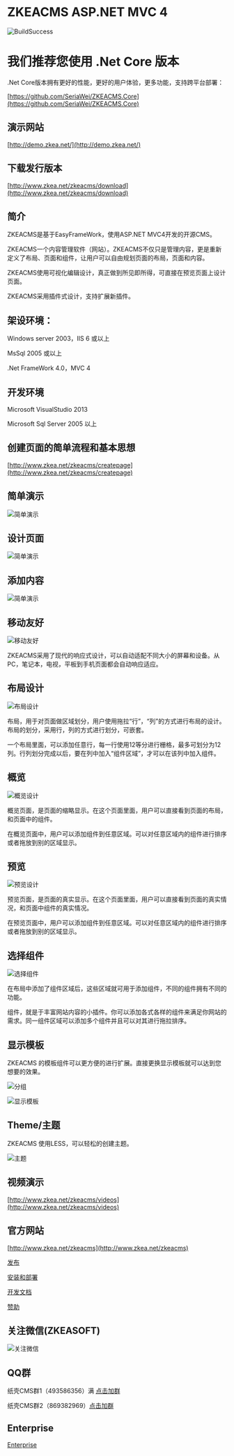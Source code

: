 ﻿# ZKEACMS ASP.NET MVC 4
![BuildSuccess](http://cdn.zkeasoft.com/images/buildsuccess.svg) 

# 我们推荐您使用 .Net Core 版本
.Net Core版本拥有更好的性能，更好的用户体验，更多功能，支持跨平台部署：

[https://github.com/SeriaWei/ZKEACMS.Core](https://github.com/SeriaWei/ZKEACMS.Core)

## 演示网站
[http://demo.zkea.net/](http://demo.zkea.net/)

## 下载发行版本
[http://www.zkea.net/zkeacms/download](http://www.zkea.net/zkeacms/download)

## 简介
ZKEACMS是基于EasyFrameWork，使用ASP.NET MVC4开发的开源CMS。

ZKEACMS一个内容管理软件（网站）。ZKEACMS不仅只是管理内容，更是重新定义了布局、页面和组件，让用户可以自由规划页面的布局，页面和内容。

ZKEACMS使用可视化编辑设计，真正做到所见即所得，可直接在预览页面上设计页面。

ZKEACMS采用插件式设计，支持扩展新插件。

## 架设环境：

Windows server 2003，IIS 6 或以上

MsSql 2005 或以上

.Net FrameWork 4.0，MVC 4

## 开发环境

Microsoft VisualStudio 2013

Microsoft Sql Server 2005 以上
## 创建页面的简单流程和基本思想
[http://www.zkea.net/zkeacms/createpage](http://www.zkea.net/zkeacms/createpage)

## 简单演示
![简单演示](https://cloud.githubusercontent.com/assets/6006218/23800754/8513aafe-05e8-11e7-8578-dbf93eb94b91.jpg)

## 设计页面  
![简单演示](http://ww4.sinaimg.cn/mw690/005zTNGqgw1f5e6o2kejlg30dw08an3g.gif)

## 添加内容
![简单演示](http://ww3.sinaimg.cn/mw690/005zTNGqgw1f4wcc6gjqqg30dw08g4jr.gif)

## 移动友好
![移动友好](http://ww2.sinaimg.cn/large/005zTNGqgw1f7l2aq95fvj30ae0fswf2.jpg)

ZKEACMS采用了现代的响应式设计，可以自动适配不同大小的屏幕和设备。从PC，笔记本，电视，平板到手机页面都会自动响应适应。

## 布局设计
![布局设计](https://cloud.githubusercontent.com/assets/6006218/23800807/b4298c0a-05e8-11e7-834f-fef335e64a94.jpg)

布局，用于对页面做区域划分，用户使用拖拉“行”，“列”的方式进行布局的设计。布局的划分，采用行，列的方式进行划分，可嵌套。

一个布局里面，可以添加任意行，每一行使用12等分进行栅格，最多可划分为12列。行列划分完成以后，要在列中加入“组件区域”，才可以在该列中加入组件。

## 概览
![概览设计](https://cloud.githubusercontent.com/assets/6006218/23800896/0dccf814-05e9-11e7-8fe5-f55f46063f17.jpg)

概览页面，是页面的缩略显示。在这个页面里面，用户可以直接看到页面的布局，和页面中的组件。

在概览页面中，用户可以添加组件到任意区域。可以对任意区域内的组件进行排序或者拖放到别的区域显示。

## 预览
![预览设计](https://cloud.githubusercontent.com/assets/6006218/23800942/33b46774-05e9-11e7-8a10-5da57484b138.jpg)

预览页面，是页面的真实显示。在这个页面里面，用户可以直接看到页面的真实情况，和页面中组件的真实情况。

在预览页面中，用户可以添加组件到任意区域。可以对任意区域内的组件进行排序或者拖放到别的区域显示。

## 选择组件
![选择组件](https://cloud.githubusercontent.com/assets/6006218/23800984/5c243978-05e9-11e7-8804-6a82e92b519b.png)

在布局中添加了组件区域后，这些区域就可用于添加组件，不同的组件拥有不同的功能。

组件，就是于丰富网站内容的小插件。你可以添加各式各样的组件来满足你网站的需求。同一组件区域可以添加多个组件并且可以对其进行拖拉排序。
## 显示模板
ZKEACMS 的模板组件可以更方便的进行扩展。直接更换显示模板就可以达到您想要的效果。

![分组](https://cloud.githubusercontent.com/assets/6006218/23801059/9aae6bdc-05e9-11e7-8540-89c5b58dbc99.jpg)

![显示模板](https://cloud.githubusercontent.com/assets/6006218/23801091/cd3c03d4-05e9-11e7-8196-5ef107fc4442.jpg)

## Theme/主题
ZKEACMS 使用LESS，可以轻松的创建主题。

![主题](https://cloud.githubusercontent.com/assets/6006218/23801129/f5be52ee-05e9-11e7-8a7e-6465a4cb3c9f.jpg)

## 视频演示
[http://www.zkea.net/zkeacms/videos](http://www.zkea.net/zkeacms/videos)

## 官方网站
[http://www.zkea.net/zkeacms](http://www.zkea.net/zkeacms)

[发布](http://www.zkea.net/zkeacms/document/publish)

[安装和部署](http://www.zkea.net/zkeacms/document/deploy)

[开发文档](http://www.zkea.net/zkeacms/document)


[赞助](http://www.zkea.net/zkeacms/donate)

## 关注微信(ZKEASOFT)
![关注微信](https://user-images.githubusercontent.com/6006218/38488843-418eed0a-3c17-11e8-939b-cb72bc42b001.png)


## QQ群
纸壳CMS群1（493586356）满 [点击加群](https://jq.qq.com/?_wv=1027&k=5SlfPaT)

纸壳CMS群2（869382969）[点击加群](https://jq.qq.com/?_wv=1027&k=5A7a3Zt)

## Enterprise
[Enterprise](http://www.zkea.net/zkeacms/price)
